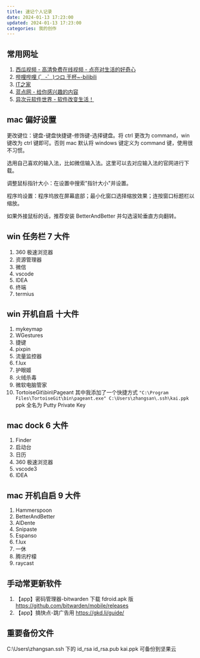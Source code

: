 ```yaml
---
title: 速记个人记录
date: 2024-01-13 17:23:00
updated: 2024-01-13 17:23:00
categories: 我的创作
---
```


## 常用网址

1. [西瓜视频 - 高清免费在线视频 - 点亮对生活的好奇心](https://www.ixigua.com/)
2. [哔哩哔哩 (゜-゜)つロ 干杯~-bilibili](https://www.bilibili.com/)
3. [IT之家](https://www.ithome.com/)
4. [蓝点网 - 给你感兴趣的内容](https://www.landiannews.com/)
5. [异次元软件世界 - 软件改变生活！](https://www.iplaysoft.com/)

## mac 偏好设置

更改键位：键盘-键盘快捷键-修饰键-选择键盘。将 ctrl 更改为 command，win 键改为 ctrl 键即可。否则 mac 默认将 windows 键定义为 command 键，使用很不习惯。

选用自己喜欢的输入法，比如微信输入法。这里可以去对应输入法的官网进行下载。

调整鼠标指针大小：在设置中搜索"指针大小"并设置。

程序坞设置：程序坞放在屏幕底部；最小化窗口选择缩放效果；连按窗口标题栏以缩放。

如果外接鼠标的话，推荐安装 BetterAndBetter 并勾选滚轮垂直方向翻转。

## win 任务栏 7 大件

1. 360 极速浏览器
2. 资源管理器
3. 微信
4. vscode
5. IDEA
6. 终端
7. termius

## win 开机自启 十大件

1. mykeymap
2. WGestures
3. 捷键
4. pixpin
5. 流量监控器
6. f.lux
7. 护眼姬
8. 火绒杀毒
9. 微软电脑管家
10. TortoiseGit\bin\Pageant 其中我添加了一个快捷方式 `"C:\Program Files\TortoiseGit\bin\pageant.exe" C:\Users\zhangsan\.ssh\kai.ppk` ppk 全名为 Putty Private Key

## mac dock 6 大件

1. Finder
2. 启动台
3. 日历
4. 360 极速浏览器
5. vscode3
6. IDEA

## mac 开机自启 9 大件

1. Hammerspoon
2. BetterAndBetter
3. AlDente
4. Snipaste
5. Espanso
6. f.lux
7. 一休
8. 腾讯柠檬
9. raycast

## 手动常更新软件

1. 【app】密码管理器-bitwarden 下载 fdroid.apk 版 <https://github.com/bitwarden/mobile/releases> 
2. 【app】搞快点-跳广告用 https://gkd.li/guide/

## 重要备份文件

C:\Users\zhangsan\.ssh 下的 id_rsa id_rsa.pub kai.ppk 可备份到坚果云
